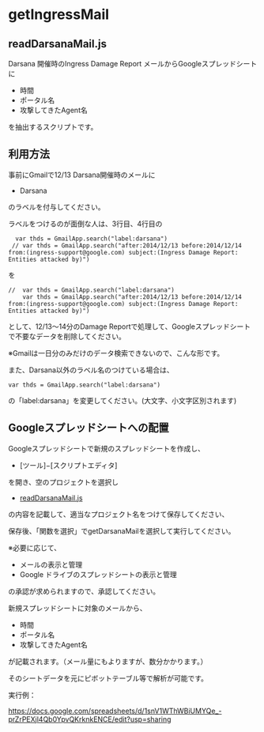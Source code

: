 getIngressMail
==============

readDarsanaMail.js
------------------

Darsana 開催時のIngress Damage Report メールからGoogleスプレッドシートに

* 時間
* ポータル名
* 攻撃してきたAgent名

を抽出するスクリプトです。

利用方法
---------

事前にGmailで12/13 Darsana開催時のメールに

* Darsana

のラベルを付与してください。

ラベルをつけるのが面倒な人は、3行目、4行目の

```
  var thds = GmailApp.search("label:darsana")
 // var thds = GmailApp.search("after:2014/12/13 before:2014/12/14 from:(ingress-support@google.com) subject:(Ingress Damage Report: Entities attacked by)")
```

を

```
//  var thds = GmailApp.search("label:darsana")
    var thds = GmailApp.search("after:2014/12/13 before:2014/12/14 from:(ingress-support@google.com) subject:(Ingress Damage Report: Entities attacked by)")
```
として、12/13～14分のDamage Reportで処理して、Googleスプレッドシートで不要なデータを削除してください。

※Gmailは一日分のみだけのデータ検索できないので、こんな形です。

また、Darsana以外のラベル名のつけている場合は、

```
var thds = GmailApp.search("label:darsana")
```

の「label:darsana」を変更してください。(大文字、小文字区別されます)



Googleスプレッドシートへの配置
-------------------------------


Googleスプレッドシートで新規のスプレッドシートを作成し、

* [ツール]−[スクリプトエディタ]

を開き、空のプロジェクトを選択し

* [readDarsanaMail.js](https://github.com/oonishin/getIngressMail/blob/master/readDarsanaMail.js)

の内容を記載して、適当なプロジェクト名をつけて保存してください、

保存後、「関数を選択」でgetDarsanaMailを選択して実行してください。

※必要に応じて、

* メールの表示と管理
* Google ドライブのスプレッドシートの表示と管理

の承認が求められますので、承認してください。

新規スプレッドシートに対象のメールから、

* 時間
* ポータル名
* 攻撃してきたAgent名

が記載されます。（メール量にもよりますが、数分かかります。）

そのシートデータを元にピボットテーブル等で解析が可能です。

実行例：

https://docs.google.com/spreadsheets/d/1snV1WThWBiUMYQe_-prZrPEXjl4Qb0YpvQKrknkENCE/edit?usp=sharing
